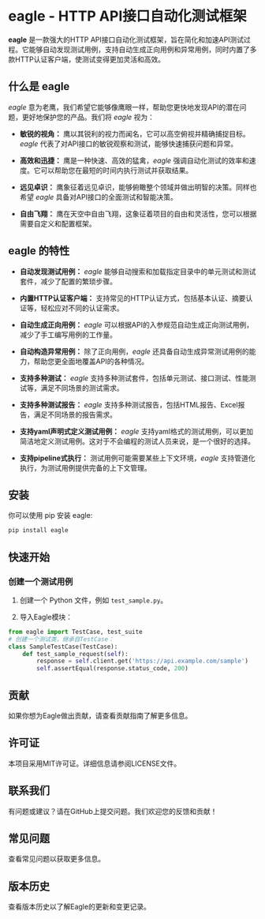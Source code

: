 # eagle - HTTP API接口自动化测试框架

**eagle** 是一款强大的HTTP API接口自动化测试框架，旨在简化和加速API测试过程。它能够自动发现测试用例，支持自动生成正向用例和异常用例，同时内置了多款HTTP认证客户端，使测试变得更加灵活和高效。

## 什么是 eagle

*eagle* 意为老鹰，我们希望它能够像鹰眼一样，帮助您更快地发现API的潜在问题，更好地保护您的产品。我们将 *eagle* 视为：

- **敏锐的视角：** 鹰以其锐利的视力而闻名，它可以高空俯视并精确捕捉目标。*eagle* 代表了对API接口的敏锐观察和测试，能够快速捕获问题和异常。

- **高效和迅捷：** 鹰是一种快速、高效的猛禽，*eagle* 强调自动化测试的效率和速度。它可以帮助您在最短的时间内执行测试并获取结果。

- **远见卓识：** 鹰象征着远见卓识，能够俯瞰整个领域并做出明智的决策。同样也希望 *eagle* 具备对API接口的全面测试和智能决策。

- **自由飞翔：** 鹰在天空中自由飞翔，这象征着项目的自由和灵活性，您可以根据需要自定义和配置框架。

## eagle 的特性

- **自动发现测试用例：** *eagle* 能够自动搜索和加载指定目录中的单元测试和测试套件，减少了配置的繁琐步骤。

- **内置HTTP认证客户端：** 支持常见的HTTP认证方式，包括基本认证、摘要认证等，轻松应对不同的认证需求。

- **自动生成正向用例：** *eagle* 可以根据API的入参规范自动生成正向测试用例，减少了手工编写用例的工作量。

- **自动构造异常用例：** 除了正向用例，*eagle* 还具备自动生成异常测试用例的能力，帮助您更全面地覆盖API的各种情况。

- **支持多种测试：** *eagle* 支持多种测试套件，包括单元测试、接口测试、性能测试等，满足不同场景的测试需求。

- **支持多种测试报告：** *eagle* 支持多种测试报告，包括HTML报告、Excel报告，满足不同场景的报告需求。

- **支持yaml声明式定义测试用例：** *eagle* 支持yaml格式的测试用例，可以更加简洁地定义测试用例。这对于不会编程的测试人员来说，是一个很好的选择。

- **支持pipeline式执行：** 测试用例可能需要某些上下文环境，*eagle* 支持管道化执行，为测试用例提供完备的上下文管理。


## 安装

你可以使用 pip 安装 eagle:

```python
pip install eagle
```


## 快速开始

### 创建一个测试用例

1. 创建一个 Python 文件，例如 `test_sample.py`。

2. 导入Eagle模块：

```python
from eagle import TestCase, test_suite
# 创建一个测试类，继承自TestCase：
class SampleTestCase(TestCase):
    def test_sample_request(self):
        response = self.client.get('https://api.example.com/sample')
        self.assertEqual(response.status_code, 200)
```

## 贡献
如果你想为Eagle做出贡献，请查看贡献指南了解更多信息。

## 许可证
本项目采用MIT许可证。详细信息请参阅LICENSE文件。

## 联系我们
有问题或建议？请在GitHub上提交问题。我们欢迎您的反馈和贡献！

## 常见问题
查看常见问题以获取更多信息。

## 版本历史
查看版本历史以了解Eagle的更新和变更记录。
